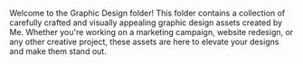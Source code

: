 
Welcome to the Graphic Design folder! This folder contains a collection of carefully crafted and visually appealing graphic design assets created by Me. Whether you're working on a marketing campaign, website redesign, or any other creative project, these assets are here to elevate your designs and make them stand out.
